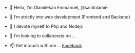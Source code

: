 - 👋 Hello, I’m Olamilekan Emmanuel, @saintolamie
- 👀 I’m strictly into web development (Frontend and Backend)
- 🌱 I devote myself to Php and Nodejs 
- 💞️ I’m looking to collaborate on ...

- 📫 Get intouch with me ...
<a href="http://facebook.com/emma.olamie"> Facebook </a>
<!---
saintolamie/saintolamie is a ✨ special ✨ repository because its `README.md` (this file) appears on your GitHub profile.
You can click the Preview link to take a look at your changes.
--->
